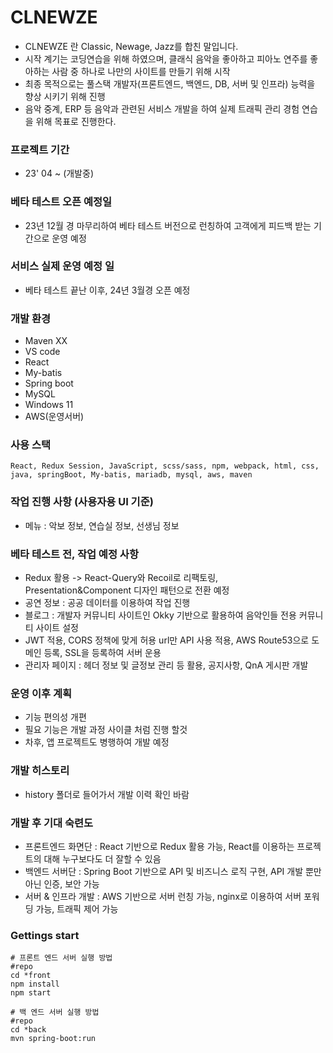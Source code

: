# CLNEWZE
- CLNEWZE 란 Classic, Newage, Jazz를 합친 말입니다.
- 시작 계기는 코딩연습을 위해 하였으며, 클래식 음악을 좋아하고 피아노 연주를 좋아하는 사람 중 하나로 나만의 사이트를 만들기 위해 시작
- 최종 목적으로는 풀스택 개발자(프론트엔드, 백엔드, DB, 서버 및 인프라) 능력을 향상 시키기 위해 진행
- 음악 중계, ERP 등 음악과 관련된 서비스 개발을 하여 실제 트래픽 관리 경험 연습을 위해 목표로 진행한다.

### 프로젝트 기간

- 23' 04 ~ (개발중)

### 베타 테스트 오픈 예정일
- 23년 12월 경 마무리하여 베타 테스트 버전으로 런칭하여 고객에게 피드백 받는 기간으로 운영 예정 

### 서비스 실제 운영 예정 일
- 베타 테스트 끝난 이후, 24년 3월경 오픈 예정

### 개발 환경
- Maven XX
- VS code
- React
- My-batis
- Spring boot
- MySQL
- Windows 11
- AWS(운영서버)

### 사용 스택
```
React, Redux Session, JavaScript, scss/sass, npm, webpack, html, css, java, springBoot, My-batis, mariadb, mysql, aws, maven
```

### 작업 진행 사항 (사용자용 UI 기준)
- 메뉴 : 악보 정보, 연습실 정보, 선생님 정보

### 베타 테스트 전, 작업 예정 사항
- Redux 활용 -> React-Query와 Recoil로 리팩토링, Presentation&Component 디자인 패턴으로 전환 예정
- 공연 정보 : 공공 데이터를 이용하여 작업 진행
- 블로그 : 개발자 커뮤니티 사이트인 Okky 기반으로 활용하여 음악인들 전용 커뮤니티 사이트 설정
- JWT 적용, CORS 정책에 맞게 허용 url만 API 사용 적용, AWS Route53으로 도메인 등록, SSL을 등록하여 서버 운용
- 관리자 페이지 : 헤더 정보 및 글정보 관리 등 활용, 공지사항, QnA 게시판 개발

### 운영 이후 계획
- 기능 편의성 개편
- 필요 기능은 개발 과정 사이클 처럼 진행 할것
- 차후, 앱 프로젝트도 병행하여 개발 예정


### 개발 히스토리
- history 폴더로 들어가서 개발 이력 확인 바람


### 개발 후 기대 숙련도
- 프론트엔드 화면단 : React 기반으로 Redux 활용 가능, React를 이용하는 프로젝트의 대해 누구보다도 더 잘할 수 있음
- 백엔드 서버단 : Spring Boot 기반으로 API 및 비즈니스 로직 구현, API 개발 뿐만 아닌 인증, 보안 가능
- 서버 & 인프라 개발 : AWS 기반으로 서버 런칭 가능, nginx로 이용하여 서버 포워딩 가능, 트래픽 제어 가능

### Gettings start

```
# 프론트 엔드 서버 실행 방법
#repo
cd *front
npm install
npm start
```

```
# 백 엔드 서버 실행 방법
#repo
cd *back
mvn spring-boot:run
```
